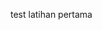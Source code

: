 <!DOCTYPE html>
<html lang="en">
    <head>
        <meta charset="UTF-8">
        <meta http-equiv="X-UA-Compatible" content="IE=edge">
        <meta name="viewport" content="width=device-width,initial-scale=1.0">
        <title>Latihan Git BSI</title>
    </head>
    <body>
        <p>test latihan pertama</p>
    </body>
